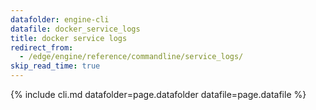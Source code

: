 ```yaml
---
datafolder: engine-cli
datafile: docker_service_logs
title: docker service logs
redirect_from:
  - /edge/engine/reference/commandline/service_logs/
skip_read_time: true
---
```

<!--
Sorry, but the contents of this page are automatically generated from
Docker's source code. If you want to suggest a change to the text that appears
here, you'll need to find the string by searching this repo:

https://github.com/docker/cli
-->

{% include cli.md datafolder=page.datafolder datafile=page.datafile %}
